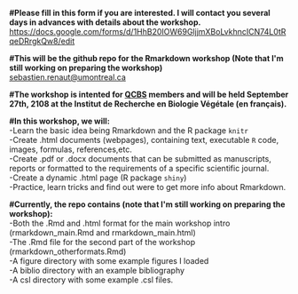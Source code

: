 **#Please fill in this form if you are interested. I will contact you several days in advances with details about the workshop.**
https://docs.google.com/forms/d/1HhB20IOW69GljjmXBoLvkhncICN74L0tRqeDRrgkQw8/edit

**#This will be the github repo for the Rmarkdown workshop (Note that I'm still working on preparing the workshop)**  
sebastien.renaut@umontreal.ca  

**#The workshop is intented for [QCBS](http://qcbs.ca/) members and will be held September 27th, 2108 at the Institut de Recherche en Biologie Végétale (en français).**

**#In this workshop, we will:**  
-Learn the basic idea being Rmarkdown and the R package `knitr`   
-Create .html documents (webpages), containing text, executable `R` code, images, formulas, references,etc.  
-Create .pdf or .docx documents that can be submitted as manuscripts, reports or formatted to the requirements of a specific scientific journal.  
-Create a dynamic .html page (R package `shiny`)  
-Practice, learn tricks and find out were to get more info about Rmarkdown.  

**#Currently, the repo contains (note that I'm still working on preparing the workshop):**    
-Both the .Rmd and .html format for the main workshop intro (rmarkdown_main.Rmd and rmarkdown_main.html)  
-The .Rmd file for the second part of the workshop (rmarkdown_otherformats.Rmd)   
-A figure directory with some example figures I loaded  
-A biblio directory with an example bibliography  
-A csl directory with some example .csl files.  

